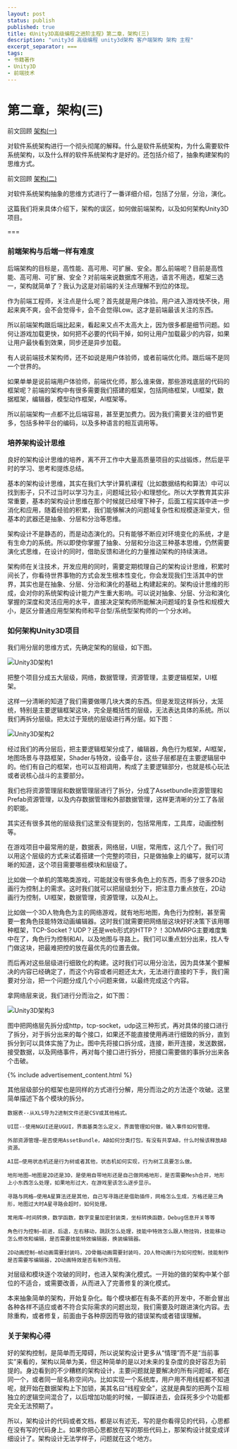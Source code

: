 ```yaml
---
layout: post
status: publish
published: true
title: 《Unity3D高级编程之进阶主程》第二章，架构(三)
description: "unity3d 高级编程 unity3d架构 客户端架构 架构 主程"
excerpt_separator: ===
tags:
- 书籍著作
- Unity3D
- 前端技术
---
```


# 第二章，架构(三)

前文回顾 [架构(一)](http://www.luzexi.com/2018/07/18/Unity3D%E9%AB%98%E7%BA%A7%E7%BC%96%E7%A8%8B%E4%B9%8B%E8%BF%9B%E9%98%B6%E4%B8%BB%E7%A8%8B-%E6%9E%B6%E6%9E%841.html)

对软件系统架构进行一个彻头彻尾的解释。什么是软件系统架构，为什么需要软件系统架构，以及什么样的软件系统架构才是好的。还包括介绍了，抽象构建架构的思维方式。

前文回顾 [架构(二)](http://www.luzexi.com/2018/07/24/Unity3D%E9%AB%98%E7%BA%A7%E7%BC%96%E7%A8%8B%E4%B9%8B%E8%BF%9B%E9%98%B6%E4%B8%BB%E7%A8%8B-%E6%9E%B6%E6%9E%842.html)

对软件系统架构抽象的思维方式进行了一番详细介绍，包括了分层，分治，演化。

这篇我们将来具体介绍下，架构的误区，如何做前端架构，以及如何架构Unity3D项目。

===

### 前端架构与后端一样有难度

后端架构的目标是，高性能、高可用、可扩展、安全。那么前端呢？目前是高性能、高可用、可扩展、安全？对前端来说数据库不用选，语言不用选，框架三选一，架构就简单了？我认为这是对前端的关注点理解不到位的体现。

作为前端工程师，关注点是什么呢？首先就是用户体验。用户进入游戏快不快，用起来爽不爽，会不会觉得卡，会不会觉得Low。这才是前端最该关注的东西。

所以前端架构跟后端比起来，看起来又点不太高大上，因为很多都是细节问题。如何让游戏加载更快，如何把不必要的代码干掉，如何让用户加载最少的内容，如果让用户最快看到效果，同步还是异步加载。

有人说前端技术架构师，还不如说是用户体验师，或者前端优化师。跟后端不是同一个世界的。

如果单单是说前端用户体验师，前端优化师，那么谁来做，那些游戏底层的代码的框架呢？前端的架构中有很多需要我们搭建的框架，包括网络框架，UI框架，数据框架，编辑器，模型动作框架，AI框架等。

所以前端架构一点都不比后端容易，甚至更加费力。因为我们需要关注的细节更多，包括多种平台的编码，以及多种语言的相互调用等。

### 培养架构设计思维

良好的架构设计思维的培养，离不开工作中大量高质量项目的实战锻炼，然后是平时的学习、思考和提炼总结。

基本的架构设计思维，其实在我们大学计算机课程（比如数据结构和算法）中可以找到影子，只不过当时以学习为主，问题域比较小和理想化。所以大学教育其实非常重要，基本的架构设计思维在那个时候就已经埋下种子，后面工程实践中进一步消化和应用，随着经验的积累，我们能够解决的问题域复杂性和规模逐渐变大，但基本的武器还是抽象、分层和分治等思维。

架构设计不是静态的，而是动态演化的。只有能够不断应对环境变化的系统，才是有生命力的系统。所以即使你掌握了抽象、分层和分治这三种基本思维，仍然需要演化式思维，在设计的同时，借助反馈和进化的力量推动架构的持续演进。

架构师在关注技术，开发应用的同时，需要定期梳理自己的架构设计思维，积累时间长了，你看待世界事物的方式会发生根本性变化，你会发现我们生活其中的世界，其实也是在抽象、分层、分治和演化的基础上构建起来的。架构设计思维的形成，会对你的系统架构设计能力产生重大影响。可以说对抽象、分层、分治和演化掌握的深度和灵活应用的水平，直接决定架构师所能解决问题域的复杂性和规模大小，是区分普通应用型架构师和平台型/系统型架构师的一个分水岭。

### 如何架构Unity3D项目

我们用分层的思维方式，先确定架构的层级，如下图。

![Unity3D架构1](/assets/book/2/unity-archiecture1.png)

把整个项目分成五大层级，网络，数据管理，资源管理，主要逻辑框架，UI框架。

这样一分清晰的知道了我们需要做哪几块大类的东西。但是发现这样拆分，太笼统，特别是主要逻辑框架这块，完全是概括性的层级，无法表达具体的系统。所以我们再拆分层级。把太过于笼统的层级进行再分层。如下图：

![Unity3D架构2](/assets/book/2/unity-archiecture2.png)

经过我们的再分层后，把主要逻辑框架分成了，编辑器，角色行为框架，AI框架，地图场景与寻路框架，Shader与特效，设备平台，这些子层都是在主要逻辑层中的。他们有自己的框架，也可以互相调用，构成了主要逻辑部分，也就是核心玩法或者说核心战斗的主要部分。

我们也将资源管理层和数据管理层进行了拆分，分成了Assetbundle资源管理和Prefab资源管理，以及内存数据管理和外部数据管理，这样更清晰的分工了各层的职能。

其实还有很多其他的层级我们这里没有提到的，包括常用库，工具库，动画控制等。

在游戏项目中最常用的是，数据表，网络层，UI层，常用库，这几个了。我们可以用这个层级的方式来试着搭建一个完整的项目，只是做抽象上的编写，就可以清晰的知道，这个项目需要哪些模块和层级了。

比如做一个单机的策略类游戏，可能就没有很多角色上的东西，而多了很多2D动画行为控制上的需求。这时我们就可以把层级划分下，把注意力重点放在，2D动画行为控制，UI框架，数据管理，资源管理，以及AI上。

比如做一个3D人物角色为主的网络游戏，就有地形地图，角色行为控制，甚至需要一套角色技能特效动画编辑器。这时我们就需要把网络层这块好好决策下该用哪种框架，TCP-Socket？UDP？还是web形式的HTTP？！3DMMRPG主要难度集中在了，角色行为控制和AI，以及地图与寻路上。我们可以重点划分出来，找人专门做这块，把最难把控的放在最优先的位置去做。

而后再对这些层级进行细致化的构建。这时我们可以用分治法，因为具体某个要解决的内容已经确定了，而这个内容或者问题还太大，无法进行直接的下手，我们需要对分治，把一个问题分成几个小问题来做，以最终完成这个内容。

拿网络层来说，我们进行分而治之，如下图：

![Unity3D架构3](/assets/book/2/unity-archiecture3.png)

图中把网络层先拆分成http，tcp-socket，udp这三种形式，再对具体的接口进行了拆分，对于拆分出来的每个接口，如果还不能直接使用再进行细致的拆分，直到拆分到可以具体实施了为止。图中先将接口拆分成，连接，断开连接，发送数据，接受数据，以及网络事件，再对每个接口进行拆分，把接口需要做的事拆分出来各个击破。

{% include advertisement_content.html %}

其他层级部分的框架也是同样的方式进行分解，用分而治之的方法逐个攻破。这里简单描述下各个模块的拆分。

	数据表--从XLS导为2进制文件还是CSV或其他格式。

	UI层--使用NGUI还是UGUI，界面基类怎么定义，界面管理如何做，输入事件如何管理。

	外部资源管理—是否使用AssetBundle，AB如何分类打包，有没有共享AB，什么时候该释放AB资源。

	AI层—使用状态机还是行为树或者其他，状态机如何实现，行为树工具要怎么做。

	地形地图—地图是2D还是3D，是使用自带地形还是自己做网格地形，是否需要Mesh合并，地形上小东西怎么处理，如果地形过大，在游戏里该怎么逐步显示。

	寻路与网格—使用A星算法还是其他，自己写寻路还是借助插件，网格怎么生成，方格还是三角形，地图过大时A星寻路会超时，如何处理。

	常用库—时间转换，数学函数，数字变量加密封装类，坐标转换函数，Debug信息开关等等

	角色行为控制—前进，后退，左右移动，跳跃怎么处理，技能中特效怎么跟人物挂钩，技能移动怎么修改和编辑，是否需要技能特效编辑器，换装编辑器。

	2D动画控制—帧动画需要封装吗，2D骨骼动画需要封装吗，2D人物动画行为如何控制，技能制作是否需要写编辑器，2D动画特效是否有制作流程。

对层级和模块逐个攻破的同时，也进入架构演化模式。一开始的做的架构中某个部位的不适合，或需要改善，从而进入了完善修复的演化模式。

本来抽象简单的架构，开始复杂化。每个模块都在有条不紊的开发中，不断会冒出各种各样不适应或者不符合实际需求的问题出现，我们需要及时跟进演化内容。去除重构，或者修复，前面由于各种原因而导致的错误架构或者错误理解。

### 关于架构心得

好的架构控制，是简单而无障碍，所以说架构设计更多从“情理”而不是“当前事实”来看的，架构以简单为美，但这种简单的是以对未来的复杂度的良好容忍为前提的。身边看到的不少糟糕的架构设计，主要问题就是要解决的所有问题域，都在同一个，或者同一层名称空间内。比如实现一个系统库，用户用不用线程都不知道呢，就开始在数据架构上下加锁，美其名曰“线程安全”，这就是典型的把两个互相独立的逻辑空间混合了，以后增加功能的时候，一脚踩进去，会踩死多少个功能都完全无法预期了。

所以，架构设计的代码或者文档，都是以有述无，写的是你看得见的代码，心思都在没有写的代码身上。如果你把心思都放在写的那些代码上，那架构设计就变成详细设计了。架构设计无法学样子，问题就在这个地方。

